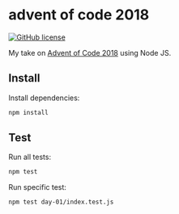 # advent of code 2018

[![GitHub license](https://img.shields.io/badge/license-MIT-blue.svg)](https://raw.githubusercontent.com/jonasstenberg/advent-of-code-2018/master/LICENSE)

My take on [Advent of Code 2018](https://adventofcode.com/2018) using Node JS.

## Install

Install dependencies:

```sh
npm install
```

## Test

Run all tests:

```sh
npm test
```

Run specific test:

```sh
npm test day-01/index.test.js
```
